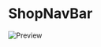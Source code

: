 # ShopNavBar
![Preview](https://github.com/user-attachments/assets/250ae801-68a9-42ae-b8b6-bb0b78ef13ca)
